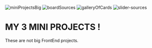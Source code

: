 ![miniProjectsBig](https://user-images.githubusercontent.com/70330757/212972729-4db7131f-13ad-4b08-9fc1-229ea89b77a2.png)
![boardSources](https://user-images.githubusercontent.com/70330757/212972718-5ad12a53-628d-4196-b2d0-20505bd9f584.png)
![galleryOfCards](https://user-images.githubusercontent.com/70330757/212972722-8e995aa0-22dd-4955-a305-831f08c1113b.png)
![slider-sources](https://user-images.githubusercontent.com/70330757/212972741-3eaa3894-0055-4800-a2ec-25bbd8b2bf80.png)

# MY 3 MINI PROJECTS !

These are not big FrontEnd projects.

